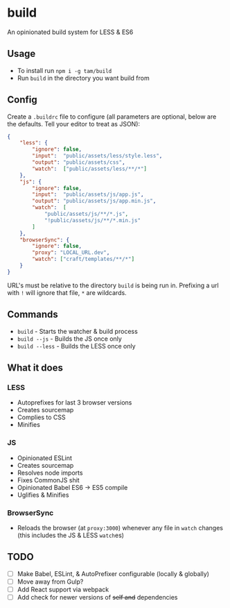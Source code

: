 # build
An opinionated build system for LESS & ES6

## Usage
- To install run `npm i -g tam/build`
- Run `build` in the directory you want build from

## Config
Create a `.buildrc` file to configure 
(all parameters are optional, below are the defaults. Tell your editor to treat as JSON):

```json
{
	"less": {
		"ignore": false,
		"input":  "public/assets/less/style.less",
		"output": "public/assets/css",
		"watch":  ["public/assets/less/**/*"]
	},
	"js": {
		"ignore": false,
		"input":  "public/assets/js/app.js",
		"output": "public/assets/js/app.min.js",
		"watch":  [
			"public/assets/js/**/*.js",
			"!public/assets/js/**/*.min.js"
		]
	},
	"browserSync": {
		"ignore": false,
		"proxy": "LOCAL_URL.dev",
		"watch": ["craft/templates/**/*"]
	}
}
```

URL's must be relative to the directory `build` is being run in. Prefixing a url
with `!` will ignore that file, `*` are wildcards.

## Commands
- `build` - Starts the watcher & build process
- `build --js` - Builds the JS once only
- `build --less` - Builds the LESS once only

## What it does
### LESS
- Autoprefixes for last 3 browser versions
- Creates sourcemap
- Complies to CSS
- Minifies

### JS
- Opinionated ESLint
- Creates sourcemap
- Resolves node imports
- Fixes CommonJS shit
- Opinionated Babel ES6 -> ES5 compile
- Uglifies & Minifies

### BrowserSync
- Reloads the browser (at `proxy:3000`) whenever any file in `watch` changes 
(this includes the JS & LESS `watch`es) 

## TODO
- [ ] Make Babel, ESLint, & AutoPrefixer configurable (locally & globally)
- [ ] Move away from Gulp?
- [ ] Add React support via webpack
- [ ] Add check for newer versions of ~~self and~~ dependencies